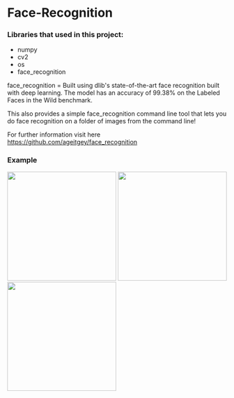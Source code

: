 # Face-Recognition


### Libraries that used in this project:

* numpy
* cv2
* os
* face_recognition

face_recognition = Built using dlib's state-of-the-art face recognition built with deep learning. The model has an accuracy of 99.38% on the Labeled Faces in the Wild benchmark.

This also provides a simple face_recognition command line tool that lets you do face recognition on a folder of images from the command line!

For further information visit here https://github.com/ageitgey/face_recognition


### Example


<img src="/gif/david_tennant.gif" width="250" height="250"/>
<img src="/gif/matt_smith.gif" width="250" height="250"/>
<img src="/gif/arthur_darvill.gif" width="250" height="250"/>
